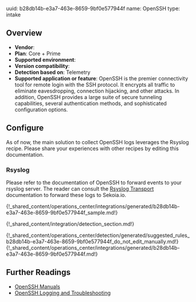 uuid: b28db14b-e3a7-463e-8659-9bf0e577944f
name: OpenSSH
type: intake

## Overview
- **Vendor**:
- **Plan**: Core + Prime
- **Supported environment**:
- **Version compatibility**:
- **Detection based on**: Telemetry
- **Supported application or feature**:
OpenSSH is the premier connectivity tool for remote login with the SSH protocol. It encrypts all traffic to eliminate eavesdropping, connection hijacking, and other attacks. In addition, OpenSSH provides a large suite of secure tunneling capabilities, several authentication methods, and sophisticated configuration options.



## Configure

As of now, the main solution to collect OpenSSH logs leverages the Rsyslog recipe. Please share your experiences with other recipes by editing this documentation.

### Rsyslog

Please refer to the documentation of OpenSSH to forward events to your rsyslog server. The reader can consult the [Rsyslog Transport](../../../ingestion_methods/syslog/overview/) documentation to forward these logs to Sekoia.io.


{!_shared_content/operations_center/integrations/generated/b28db14b-e3a7-463e-8659-9bf0e577944f_sample.md!}


{!_shared_content/integration/detection_section.md!}

{!_shared_content/operations_center/detection/generated/suggested_rules_b28db14b-e3a7-463e-8659-9bf0e577944f_do_not_edit_manually.md!}
{!_shared_content/operations_center/integrations/generated/b28db14b-e3a7-463e-8659-9bf0e577944f.md!}

## Further Readings

- [OpenSSH Manuals](https://www.openssh.com/manual.html)
- [OpenSSH Logging and Troubleshooting](https://en.wikibooks.org/wiki/OpenSSH/Logging_and_Troubleshooting)
